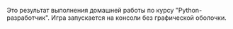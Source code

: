 Это результат выполнения домашней работы по курсу "Python-разработчик".
Игра запускается на консоли без графической оболочки.
